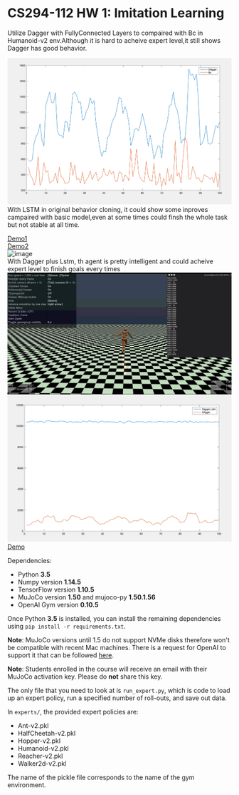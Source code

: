# CS294-112 HW 1: Imitation Learning
Utilize Dagger with FullyConnected Layers to compaired with Bc in Humanoid-v2 env.Although it is hard to acheive expert level,it still shows Dagger has good behavior.

![image](https://github.com/YunchuZhang/294_DeepRL/blob/master/hw1/gif.png) 
With LSTM in original behavior cloning, it could show some inproves campaired with basic model,even at some times could finsh the whole task but not stable at all time.

[Demo1](https://www.youtube.com/watch?v=nMZADG0Wqkw)    
[Demo2](https://www.youtube.com/watch?v=xrp3J92D0BA)  
![image](https://github.com/YunchuZhang/294_DeepRL/blob/master/hw1/lstm.png)  
With Dagger plus Lstm, th agent is pretty intelligent and could acheive expert level to finish goals every times  
![image](https://github.com/YunchuZhang/294_DeepRL/blob/master/hw1/Dagger_Lstm.png) 
![image](https://github.com/YunchuZhang/294_DeepRL/blob/master/hw1/lstmda.png)
[Demo](https://youtu.be/yyN-JpR5oHk)

Dependencies:
 * Python **3.5**
 * Numpy version **1.14.5**
 * TensorFlow version **1.10.5**
 * MuJoCo version **1.50** and mujoco-py **1.50.1.56**
 * OpenAI Gym version **0.10.5**

Once Python **3.5** is installed, you can install the remaining dependencies using `pip install -r requirements.txt`.

**Note**: MuJoCo versions until 1.5 do not support NVMe disks therefore won't be compatible with recent Mac machines.
There is a request for OpenAI to support it that can be followed [here](https://github.com/openai/gym/issues/638).

**Note**: Students enrolled in the course will receive an email with their MuJoCo activation key. Please do **not** share this key.

The only file that you need to look at is `run_expert.py`, which is code to load up an expert policy, run a specified number of roll-outs, and save out data.

In `experts/`, the provided expert policies are:
* Ant-v2.pkl
* HalfCheetah-v2.pkl
* Hopper-v2.pkl
* Humanoid-v2.pkl
* Reacher-v2.pkl
* Walker2d-v2.pkl

The name of the pickle file corresponds to the name of the gym environment.
